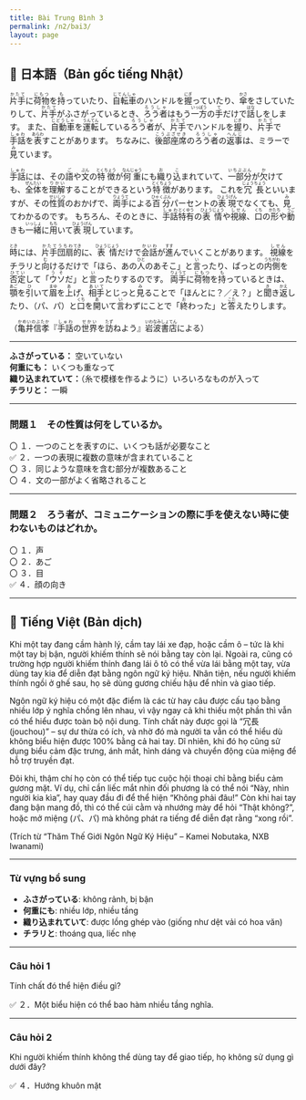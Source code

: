 ```yaml
---
title: Bài Trung Bình 3
permalink: /n2/bai3/
layout: page
---
```


## 📖 日本語（Bản gốc tiếng Nhật）

<ruby>片手<rt>かたて</rt></ruby>に<ruby>荷物<rt>にもつ</rt></ruby>を<ruby>持<rt>も</rt></ruby>っていたり、<ruby>自転車<rt>じてんしゃ</rt></ruby>のハンドルを<ruby>握<rt>にぎ</rt></ruby>っていたり、<ruby>傘<rt>かさ</rt></ruby>をさしていたりして、<ruby>片手<rt>かたて</rt></ruby>がふさがっているとき、<ruby>ろう者<rt>ろうしゃ</rt></ruby>はもう<ruby>一方<rt>いっぽう</rt></ruby>の<ruby>手<rt>て</rt></ruby>だけで<ruby>話<rt>はな</rt></ruby>しをします。
また、<ruby>自動車<rt>じどうしゃ</rt></ruby>を<ruby>運転<rt>うんてん</rt></ruby>している<ruby>ろう者<rt>ろうしゃ</rt></ruby>が、<ruby>片手<rt>かたて</rt></ruby>でハンドルを<ruby>握<rt>にぎ</rt></ruby>り、<ruby>片手<rt>かたて</rt></ruby>で<ruby>手話<rt>しゅわ</rt></ruby>を<ruby>表<rt>あらわ</rt></ruby>すことがあります。
ちなみに、<ruby>後部座席<rt>こうぶざせき</rt></ruby>の<ruby>ろう者<rt>ろうしゃ</rt></ruby>の<ruby>返事<rt>へんじ</rt></ruby>は、ミラーで<ruby>見<rt>み</rt></ruby>ています。

<ruby>手話<rt>しゅわ</rt></ruby>には、その<ruby>語<rt>ご</rt></ruby>や<ruby>文<rt>ぶん</rt></ruby>の<ruby>特徴<rt>とくちょう</rt></ruby>が<ruby>何重<rt>なんじゅう</rt></ruby>にも<ruby>織<rt>お</rt></ruby>り<ruby>込<rt>こ</rt></ruby>まれていて、<ruby>一部分<rt>いちぶぶん</rt></ruby>が<ruby>欠<rt>か</rt></ruby>けても、<ruby>全体<rt>ぜんたい</rt></ruby>を<ruby>理解<rt>りかい</rt></ruby>することができるという<ruby>特徴<rt>とくちょう</rt></ruby>があります。
これを<ruby>冗長<rt>じょうちょう</rt></ruby>といいますが、その<ruby>性質<rt>せいしつ</rt></ruby>のおかげで、<ruby>両手<rt>りょうて</rt></ruby>による<ruby>百分<rt>ひゃくぶん</rt></ruby>パーセントの<ruby>表現<rt>ひょうげん</rt></ruby>でなくても、<ruby>見<rt>み</rt></ruby>てわかるのです。
もちろん、そのときに、<ruby>手話<rt>しゅわ</rt></ruby><ruby>特有<rt>とくゆう</rt></ruby>の<ruby>表情<rt>ひょうじょう</rt></ruby>や<ruby>視線<rt>しせん</rt></ruby>、<ruby>口<rt>くち</rt></ruby>の<ruby>形<rt>かたち</rt></ruby>や<ruby>動<rt>うご</rt></ruby>きも<ruby>一緒<rt>いっしょ</rt></ruby>に<ruby>用<rt>もち</rt></ruby>いて<ruby>表現<rt>ひょうげん</rt></ruby>しています。

<ruby>時<rt>とき</rt></ruby>には、<ruby>片手<rt>かたて</rt></ruby><ruby>団扇<rt>うちわ</rt></ruby><ruby>的<rt>てき</rt></ruby>に、<ruby>表情<rt>ひょうじょう</rt></ruby>だけで<ruby>会話<rt>かいわ</rt></ruby>が<ruby>進<rt>すす</rt></ruby>んでいくことがあります。 <ruby>視線<rt>しせん</rt></ruby>をチラリと<ruby>向<rt>む</rt></ruby>けるだけで「ほら、あの<ruby>人<rt>ひと</rt></ruby>のあそこ」と<ruby>言<rt>い</rt></ruby>ったり、ぱっとの<ruby>内側<rt>うちがわ</rt></ruby>を<ruby>否定<rt>ひてい</rt></ruby>して「<ruby>ウソ<rt>うそ</rt></ruby>だ」と<ruby>言<rt>い</rt></ruby>ったりするのです。 <ruby>両手<rt>りょうて</rt></ruby>に<ruby>荷物<rt>にもつ</rt></ruby>を<ruby>持<rt>も</rt></ruby>っているときは、<ruby>顎<rt>あご</rt></ruby>を<ruby>引<rt>ひ</rt></ruby>いて<ruby>眉<rt>まゆ</rt></ruby>を<ruby>上<rt>あ</rt></ruby>げ、<ruby>相手<rt>あいて</rt></ruby>とじっと<ruby>見<rt>み</rt></ruby>ることで「ほんとに？／え？」と<ruby>聞<rt>き</rt></ruby>き<ruby>返<rt>かえ</rt></ruby>したり、（パ、パ）と<ruby>口<rt>くち</rt></ruby>を<ruby>開<rt>あ</rt></ruby>いて<ruby>言<rt>い</rt></ruby>わずにことで「<ruby>終<rt>お</rt></ruby>わった」と<ruby>答<rt>こた</rt></ruby>えたりします。

（<ruby>亀井信孝<rt>かめいのぶたか</rt></ruby>『<ruby>手話<rt>しゅわ</rt></ruby>の<ruby>世界<rt>せかい</rt></ruby>を<ruby>訪<rt>たず</rt></ruby>ねよう』<ruby>岩波書店<rt>いわなみしょてん</rt></ruby>による）

---

**ふさがっている：** 空いていない  
**何重にも：** いくつも重なって  
**織り込まれていて：**（糸で模様を作るように）いろいろなものが入って  
**チラリと：** 一瞬  

---

### 問題１　その性質は何をしているか。

〇 １．一つのことを表すのに、いくつも話が必要なこと  
✅ ２．一つの表現に複数の意味が含まれていること  
〇 ３．同じような意味を含む部分が複数あること  
〇 ４．文の一部がよく省略されること  

---

### 問題２　ろう者が、コミュニケーションの際に手を使えない時に使わないものはどれか。

〇 １．声  
〇 ２．あご  
〇 ３．目  
✅ ４．顔の向き  

---

## 📘 Tiếng Việt (Bản dịch)

Khi một tay đang cầm hành lý, cầm tay lái xe đạp, hoặc cầm ô – tức là khi một tay bị bận, người khiếm thính sẽ nói bằng tay còn lại. Ngoài ra, cũng có trường hợp người khiếm thính đang lái ô tô có thể vừa lái bằng một tay, vừa dùng tay kia để diễn đạt bằng ngôn ngữ ký hiệu. Nhân tiện, nếu người khiếm thính ngồi ở ghế sau, họ sẽ dùng gương chiếu hậu để nhìn và giao tiếp.

Ngôn ngữ ký hiệu có một đặc điểm là các từ hay câu được cấu tạo bằng nhiều lớp ý nghĩa chồng lên nhau, vì vậy ngay cả khi thiếu một phần thì vẫn có thể hiểu được toàn bộ nội dung. Tính chất này được gọi là “冗長 (jouchou)” – sự dư thừa có ích, và nhờ đó mà người ta vẫn có thể hiểu dù không biểu hiện được 100% bằng cả hai tay. Dĩ nhiên, khi đó họ cũng sử dụng biểu cảm đặc trưng, ánh mắt, hình dáng và chuyển động của miệng để hỗ trợ truyền đạt.

Đôi khi, thậm chí họ còn có thể tiếp tục cuộc hội thoại chỉ bằng biểu cảm gương mặt. Ví dụ, chỉ cần liếc mắt nhìn đối phương là có thể nói “Này, nhìn người kia kìa”, hay quay đầu đi để thể hiện “Không phải đâu!” Còn khi hai tay đang bận mang đồ, thì có thể cúi cằm và nhướng mày để hỏi “Thật không?”, hoặc mở miệng (パ、パ) mà không phát ra tiếng để diễn đạt rằng “xong rồi”.

(Trích từ “Thăm Thế Giới Ngôn Ngữ Ký Hiệu” – Kamei Nobutaka, NXB Iwanami)

---

### Từ vựng bổ sung

- **ふさがっている**: không rảnh, bị bận  
- **何重にも**: nhiều lớp, nhiều tầng  
- **織り込まれていて**: được lồng ghép vào (giống như dệt vải có hoa văn)  
- **チラリと**: thoáng qua, liếc nhẹ

---

### Câu hỏi 1  
Tính chất đó thể hiện điều gì?

✅ ２．Một biểu hiện có thể bao hàm nhiều tầng nghĩa.

---

### Câu hỏi 2  
Khi người khiếm thính không thể dùng tay để giao tiếp, họ không sử dụng gì dưới đây?

✅ ４．Hướng khuôn mặt  
